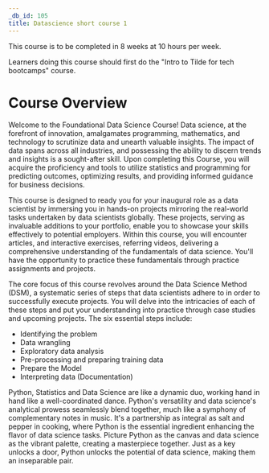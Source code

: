 ```yaml
---
_db_id: 105
title: Datascience short course 1
---
```


This course is to be completed in 8 weeks at 10 hours per week. 

Learners doing this course should first do the "Intro to Tilde for tech bootcamps" course.
# Course Overview

Welcome to the Foundational Data Science Course!
Data science, at the forefront of innovation, amalgamates programming, mathematics, and technology to scrutinize data and unearth valuable insights. The impact of data spans across all industries, and possessing the ability to discern trends and insights is a sought-after skill. Upon completing this Course, you will acquire the proficiency and tools to utilize statistics and programming for predicting outcomes, optimizing results, and providing informed guidance for business decisions.

This course is designed to ready you for your inaugural role as a data scientist by immersing you in hands-on projects mirroring the real-world tasks undertaken by data scientists globally. These projects, serving as invaluable additions to your portfolio, enable you to showcase your skills effectively to potential employers. Within this course, you will encounter articles, and interactive exercises, referring videos, delivering a comprehensive understanding of the fundamentals of data science. You'll have the opportunity to practice these fundamentals through practice assignments and projects.

The core focus of this course revolves around the Data Science Method (DSM), a systematic series of steps that data scientists adhere to in order to successfully execute projects. You will delve into the intricacies of each of these steps and put your understanding into practice through case studies and upcoming projects. The six essential steps include:

- Identifying the problem
- Data wrangling
- Exploratory data analysis
- Pre-processing and preparing training data
- Prepare the Model
- Interpreting data (Documentation)

Python, Statistics and Data Science are like a dynamic duo, working hand in hand like a well-coordinated dance. Python's versatility and data science's analytical prowess seamlessly blend together, much like a symphony of complementary notes in music. It's a partnership as integral as salt and pepper in cooking, where Python is the essential ingredient enhancing the flavor of data science tasks. Picture Python as the canvas and data science as the vibrant palette, creating a masterpiece together. Just as a key unlocks a door, Python unlocks the potential of data science, making them an inseparable pair.





